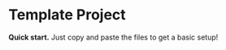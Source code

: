 Template Project
================

__Quick start.__ Just copy and paste the files to get a basic setup!

